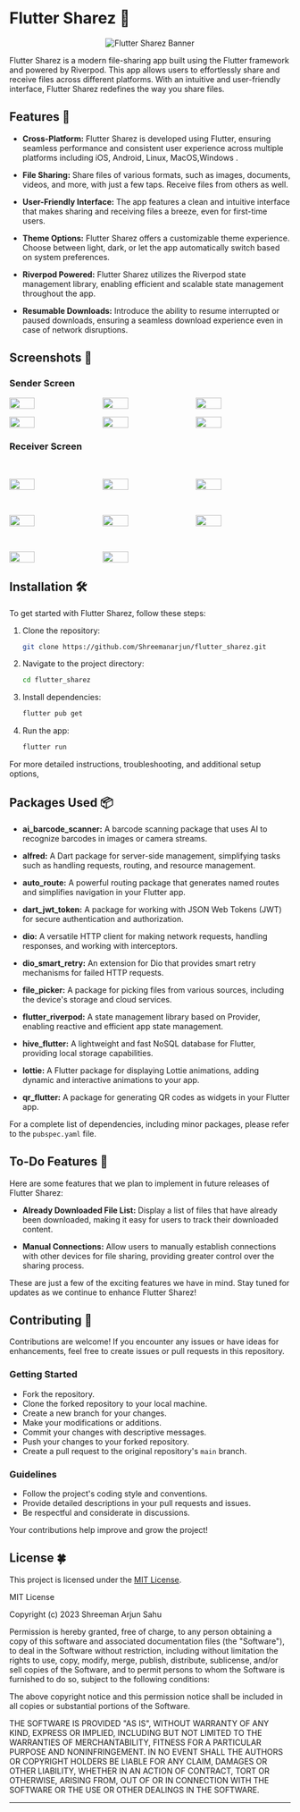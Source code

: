 # Flutter Sharez 🚀

<div align="center">
  <img src="assets/images/logo/ic_launcher.png" alt="Flutter Sharez Banner" />
</div>

Flutter Sharez is a modern file-sharing app built using the Flutter framework and powered by Riverpod. This app allows users to effortlessly share and receive files across different platforms. With an intuitive and user-friendly interface, Flutter Sharez redefines the way you share files.

## Features 🌟
- **Cross-Platform:** Flutter Sharez is developed using Flutter, ensuring seamless performance and consistent user experience across multiple platforms including iOS, Android, Linux, MacOS,Windows .

- **File Sharing:** Share files of various formats, such as images, documents, videos, and more, with just a few taps. Receive files from others as well.

- **User-Friendly Interface:** The app features a clean and intuitive interface that makes sharing and receiving files a breeze, even for first-time users.

- **Theme Options:** Flutter Sharez offers a customizable theme experience. Choose between light, dark, or let the app automatically switch based on system preferences.

- **Riverpod Powered:** Flutter Sharez utilizes the Riverpod state management library, enabling efficient and scalable state management throughout the app.

- **Resumable Downloads:** Introduce the ability to resume interrupted or paused downloads, ensuring a seamless download experience even in case of network disruptions.
## Screenshots 📸

### Sender Screen

<p float="left" style="display: flex; justify-content: space-between margin-right: 16px margin-left: 16px;">
  <img src="screenshot/1.png" width="30%" style="margin-right: 16px;"    />   
  <img src="screenshot/2.png" width="30%" style="margin-right: 16px;"  />   
  <img src="screenshot/3.png" width="30%" style="margin-right: 16px;"  />   
  
  
  
</p>
<p float="left" style="display: flex; justify-content: space-between margin-right: 16px margin-left: 16px;">

  <img src="screenshot/4.png" width="30%" style="margin-right: 16px;"  />   
  <img src="screenshot/5.png" width="30%" style="margin-right: 16px;"  />   
  <img src="screenshot/15.png" width="30%" style="margin-right: 16px;"  />   
  
  
</p>



### Receiver Screen
<br>
<p float="left" style="display: flex; justify-content: space-between margin-right: 16px; ">
  <img src="screenshot/7.png" width="30%" style="margin-right: 16px;"  />  
  <img src="screenshot/8.png" width="30%" style="margin-right: 16px;"  />   
  <img src="screenshot/9.png" width="30%" style="margin-right: 16px;"  />    
  
</p>
<br>
<p float="left" style="display: flex; justify-content: space-between margin-right: 16px; ">
<img src="screenshot/10.png" width="30%" style="margin-right: 16px;"  />   
  <img src="screenshot/11.png" width="30%" style="margin-right: 16px;"  />  
  <img src="screenshot/12.png" width="30%" style="margin-right: 16px;"  />   
  
  
</p>
<br>
<p float="left" style="display: flex; justify-content: space-between margin-right: 16px; ">
<img src="screenshot/13.png" width="30%" style="margin-right: 16px;"  />   
  <img src="screenshot/14.png" width="30%" style="margin-right: 16px;"  />  

</p>





## Installation 🛠️

To get started with Flutter Sharez, follow these steps:

1. Clone the repository:

   ```bash
   git clone https://github.com/Shreemanarjun/flutter_sharez.git
   ```

2. Navigate to the project directory:

   ```bash
   cd flutter_sharez
   ```

3. Install dependencies:

   ```bash
   flutter pub get
   ```

4. Run the app:

   ```bash
   flutter run
   ```

For more detailed instructions, troubleshooting, and additional setup options, 

## Packages Used 📦



- **ai_barcode_scanner:** A barcode scanning package that uses AI to recognize barcodes in images or camera streams.

- **alfred:** A Dart package for server-side management, simplifying tasks such as handling requests, routing, and resource management.

- **auto_route:** A powerful routing package that generates named routes and simplifies navigation in your Flutter app.

- **dart_jwt_token:** A package for working with JSON Web Tokens (JWT) for secure authentication and authorization.

- **dio:** A versatile HTTP client for making network requests, handling responses, and working with interceptors.

- **dio_smart_retry:** An extension for Dio that provides smart retry mechanisms for failed HTTP requests.

- **file_picker:** A package for picking files from various sources, including the device's storage and cloud services.

- **flutter_riverpod:** A state management library based on Provider, enabling reactive and efficient app state management.

- **hive_flutter:** A lightweight and fast NoSQL database for Flutter, providing local storage capabilities.

- **lottie:** A Flutter package for displaying Lottie animations, adding dynamic and interactive animations to your app.

- **qr_flutter:** A package for generating QR codes as widgets in your Flutter app.

For a complete list of dependencies, including minor packages, please refer to the `pubspec.yaml` file.


## To-Do Features 📝

Here are some features that we plan to implement in future releases of Flutter Sharez:

- **Already Downloaded File List:** Display a list of files that have already been downloaded, making it easy for users to track their downloaded content.

- **Manual Connections:** Allow users to manually establish connections with other devices for file sharing, providing greater control over the sharing process.

These are just a few of the exciting features we have in mind. Stay tuned for updates as we continue to enhance Flutter Sharez!



## Contributing 🤝

Contributions are welcome! If you encounter any issues or have ideas for enhancements, feel free to create issues or pull requests in this repository.

### Getting Started

- Fork the repository.
- Clone the forked repository to your local machine.
- Create a new branch for your changes.
- Make your modifications or additions.
- Commit your changes with descriptive messages.
- Push your changes to your forked repository.
- Create a pull request to the original repository's `main` branch.

### Guidelines

- Follow the project's coding style and conventions.
- Provide detailed descriptions in your pull requests and issues.
- Be respectful and considerate in discussions.

Your contributions help improve and grow the project!

 ## License 🍀
 This project is licensed under the [MIT License](LICENSE).


 MIT License

Copyright (c) 2023 Shreeman Arjun Sahu

Permission is hereby granted, free of charge, to any person obtaining a copy
of this software and associated documentation files (the "Software"), to deal
in the Software without restriction, including without limitation the rights
to use, copy, modify, merge, publish, distribute, sublicense, and/or sell
copies of the Software, and to permit persons to whom the Software is
furnished to do so, subject to the following conditions:

The above copyright notice and this permission notice shall be included in all
copies or substantial portions of the Software.

THE SOFTWARE IS PROVIDED "AS IS", WITHOUT WARRANTY OF ANY KIND, EXPRESS OR
IMPLIED, INCLUDING BUT NOT LIMITED TO THE WARRANTIES OF MERCHANTABILITY,
FITNESS FOR A PARTICULAR PURPOSE AND NONINFRINGEMENT. IN NO EVENT SHALL THE
AUTHORS OR COPYRIGHT HOLDERS BE LIABLE FOR ANY CLAIM, DAMAGES OR OTHER
LIABILITY, WHETHER IN AN ACTION OF CONTRACT, TORT OR OTHERWISE, ARISING FROM,
OUT OF OR IN CONNECTION WITH THE SOFTWARE OR THE USE OR OTHER DEALINGS IN THE
SOFTWARE.

---


